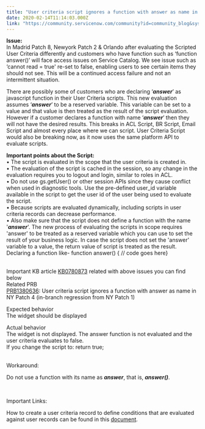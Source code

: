 ```yaml
---
title: "User criteria script ignores a function with answer as name in NY Patch "
date: 2020-02-14T11:14:03.000Z
link: "https://community.servicenow.com/community?id=community_blog&sys_id=adafcb4c1b0f0450ada243f6fe4bcb02"
---
```

<p><strong>Issue:</strong><br />In Madrid Patch 8, Newyork Patch 2 &amp; Orlando after evaluating the Scripted User Criteria differently and customers who have function such as ‘function answer()’ will face access issues on Service Catalog. We see issue such as ‘cannot read &#61; true&#39; re-set to false, enabling users to see certain items they should not see. This will be a continued access failure and not an intermittent situation.</p>
<p>There are possibly some of customers who are declaring ‘<em><strong>answer</strong></em>’ as javascript function in their User Criteria scripts. This new evaluation assumes ‘<em><strong>answer</strong></em>’ to be a reserved variable. This variable can be set to a value and that value is then treated as the result of the script evaluation. However if a customer declares a function with name ‘<em><strong>answer</strong></em>’ then they will not have the desired results. This breaks in ACL Script, BR Script, Email Script and almost every place where we can script. User Criteria Script would also be breaking now, as it now uses the same platform API to evaluate scripts.</p>
<p><strong>Important points about the Script:</strong><br /> • The script is evaluated in the scope that the user criteria is created in.<br /> • The evaluation of the script is cached in the session, so any change in the evaluation requires you to logout and login, similar to roles in ACL.<br /> • Do not use gs.getUser() or other session APIs since they cause conflict when used in diagnostic tools. Use the pre-defined user_id variable available in the script to get the user id of the user being used to evaluate the script.<br /> • Because scripts are evaluated dynamically, including scripts in user criteria records can decrease performance.<br /> • Also make sure that the script does not define a function with the name &#39;<em><strong>answer</strong></em>&#39;. The new process of evaluating the scripts in scope requires &#39;answer&#39; to be treated as a reserved variable which you can use to set the result of your business logic. In case the script does not set the &#39;answer&#39; variable to a value, the return value of script is treated as the result. Declaring a function like- function answer() { // code goes here} </p>
<p><br />Important KB article <a href="https://hi.service-now.com/kb_view.do?sysparm_article&#61;KB0780873" rel="nofollow">KB0780873</a> related with above issues you can find below<br />Related PRB<br /><a href="https://hi.service-now.com/nav_to.do?uri&#61;%2Fproblem.do%3Fsys_id%3D9b722f8c1b12c450d01143f6fe4bcb0d%26sysparm_stack%3D%26sysparm_view%3D" rel="nofollow">PRB1380636</a>: User criteria script ignores a function with answer as name in NY Patch 4 (in-branch regression from NY Patch 1)</p>
<p>Expected behavior<br />The widget should be displayed</p>
<p>Actual behavior <br />The widget is not displayed. The answer function is not evaluated and the user criteria evaluates to false. <br />If you change the script to: return true;</p>
<p><br />Workaround:</p>
<p>Do not use a function with its name as <em><strong>answer</strong></em>, that is, <em><strong>answer()</strong></em>.</p>
<p> </p>
<p>Important Links:</p>
<p>How to create a user criteria record to define conditions that are evaluated against user records can be found in this <a href="https://staging-docs-servicenow.zoominsoftware.io/bundle/newyork-it-service-management/page/product/service-catalog-management/task/t_CreateAUserCriteriaRecord.html#t_CreateAUserCriteriaRecord" rel="nofollow">document</a>.</p>
<p> </p>
<p> </p>